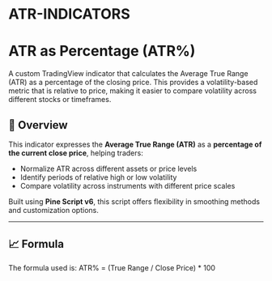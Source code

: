 # ATR-INDICATORS
# ATR as Percentage (ATR%)

A custom TradingView indicator that calculates the Average True Range (ATR) as a percentage of the closing price. This provides a volatility-based metric that is relative to price, making it easier to compare volatility across different stocks or timeframes.

## 📌 Overview

This indicator expresses the **Average True Range (ATR)** as a **percentage of the current close price**, helping traders:

- Normalize ATR across different assets or price levels
- Identify periods of relative high or low volatility
- Compare volatility across instruments with different price scales

Built using **Pine Script v6**, this script offers flexibility in smoothing methods and customization options.

---

## 📈 Formula

The formula used is:
ATR% = (True Range / Close Price) * 100


